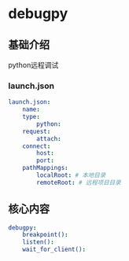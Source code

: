 # debugpy


## 基础介绍

python远程调试


### launch.json
```yaml
launch.json:
    name:
    type:
        python:
    request:
        attach:
    connect:
        host: 
        port: 
    pathMappings: 
        localRoot: # 本地目录
        remoteRoot: # 远程项目目录
```


## 核心内容
```yaml
debugpy:
    breakpoint():
    listen():
    wait_for_client():
```